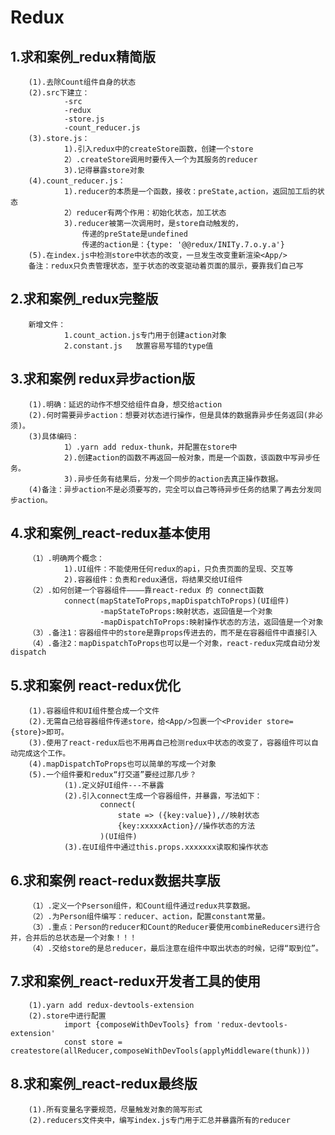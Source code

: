 # Redux

## 1.求和案例_redux精简版

        (1).去除Count组件自身的状态
        (2).src下建立：
                -src
                -redux
                -store.js
                -count_reducer.js
        (3).store.js：
                1).引入redux中的createStore函数，创建一个store
                2）.createStore调用时要传入一个为其服务的reducer
                3).记得暴露store对象
        (4).count_reducer.js：
                1).reducer的本质是一个函数，接收：preState,action，返回加工后的状态
                2）reducer有两个作用：初始化状态，加工状态
                3).reducer被第一次调用时，是store自动触发的，
                    传递的preState是undefined
                    传递的action是：{type: '@@redux/INITy.7.o.y.a'}
        (5).在index.js中检测store中状态的改变，一旦发生改变重新渲染<App/>
        备注：redux只负责管理状态，至于状态的改变驱动着页面的展示，要靠我们自己写

## 2.求和案例_redux完整版

        新增文件：
                1.count_action.js专门用于创建action对象
                2.constant.js   放置容易写错的type值 

## 3.求和案例 redux异步action版

        (1).明确：延迟的动作不想交给组件自身，想交给action
        (2).何时需要异步action：想要对状态进行操作，但是具体的数据靠异步任务返回(非必须)。
        (3)具体编码：
                1）.yarn add redux-thunk，并配置在store中
                2).创建action的函数不再返回一般对象，而是一个函数，该函数中写异步任务。
                3).异步任务有结果后，分发一个同步的action去真正操作数据。
        (4)备注：异步action不是必须要写的，完全可以自己等待异步任务的结果了再去分发同步action。

## 4.求和案例_react-redux基本使用

        （1）.明确两个概念：
                1).UI组件：不能使用任何redux的api，只负责页面的呈现、交互等
                2).容器组件：负责和redux通信，将结果交给UI组件
        （2）.如何创建一个容器组件————靠react-redux 的 connect函数
                connect(mapStateToProps,mapDispatchToProps)(UI组件)
                        -mapStateToProps:映射状态，返回值是一个对象
                        -mapDispatchToProps:映射操作状态的方法，返回值是一个对象
        （3）.备注1：容器组件中的store是靠props传进去的，而不是在容器组件中直接引入
        （4）.备注2：mapDispatchToProps也可以是一个对象，react-redux完成自动分发dispatch

## 5.求和案例 react-redux优化

        (1).容器组件和UI组件整合成一个文件
        (2).无需自己给容器组件传递store，给<App/>包裹一个<Provider store={store}>即可。
        (3).使用了react-redux后也不用再自己检测redux中状态的改变了，容器组件可以自动完成这个工作。
        (4).mapDispatchToProps也可以简单的写成一个对象
        (5).一个组件要和redux“打交道”要经过那几步？
                (1).定义好UI组件---不暴露
                (2).引入connect生成一个容器组件，并暴露，写法如下：
                        connect(
                            state => ({key:value}),//映射状态
                            {key:xxxxxAction}//操作状态的方法
                        )(UI组件)
                (3).在UI组件中通过this.props.xxxxxxx读取和操作状态

## 6.求和案例 react-redux数据共享版

        （1）.定义一个Pserson组件，和Count组件通过redux共享数据。
        （2）.为Person组件编写：reducer、action，配置constant常量。
        （3）.重点：Person的reducer和Count的Reducer要使用combineReducers进行合并，合并后的总状态是一个对象！！！
        （4）.交给store的是总reducer，最后注意在组件中取出状态的时候，记得“取到位”。

## 7.求和案例_react-redux开发者工具的使用

        (1).yarn add redux-devtools-extension
        (2).store中进行配置
                import {composeWithDevTools} from 'redux-devtools-extension'
                const store = createstore(allReducer,composeWithDevTools(applyMiddleware(thunk)))

## 8.求和案例_react-redux最终版

        (1).所有变量名字要规范，尽量触发对象的简写形式
        (2).reducers文件夹中，编写index.js专门用于汇总并暴露所有的reducer
